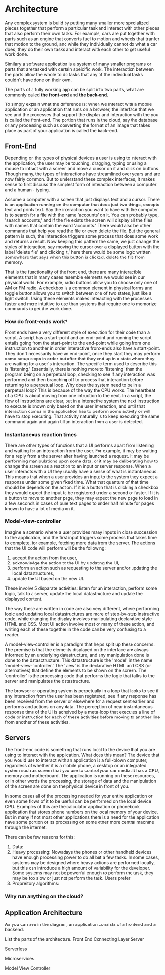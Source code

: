 # Architecture
Any complex system is build by putting many smaller more specialized pieces together that perform a particular task and interact with other pieces that also perform their own tasks. For example, cars are put together with parts such as an engine that converts fuel to motion and wheels that tranfer that motion to the ground, and while they individually cannot do what a car does, they do their own tasks and interact with each other to get useful work done.

Similary a software application is a system of many smaller programs or parts that are tasked with certain speicific work. The interaction between the parts allow the whole to do tasks that any of the individual tasks couldn't have done on their own.

The parts of a fully working app can be split into two parts, what are commonly called **the front-end** and **the back-end.**

To simply explain what the difference is: When we interact with a mobile application or an application that runs on a browser, the interface that we see and the processes that support the display and interaction with the you is called the front-end. The portion that runs in the cloud, say the database or any processing such as converting the format of an image that takes place as part of your application is called the back-end.

## Front-End
Depending on the types of physical devices a user is using to interact with the application, the user may be touching, dragging, typing or using a mouse to intract with a screen and move a cursor on it and click on buttons. Though many, the types of interactions have streamlined over years and are now fairly common. But to understand these complex interfaces, it makes sense to first discuss the simplest form of interaction between a computer and a human - typing.

Assume a computer with a screen that just displays text and a cursor. There is an application running on the computer that does just two things, excepts text and prints text. Say the interaction you want to have with the computer is to search for a file with the name 'accounts' on it. You can probably type, 'search accounts,' and if the file exists the screen will display all the files with names that contain the word 'accounts.' There would also be other commands that help you read the file or even delete the file. But the general pattern is such, the interaction triggers some process that does some work and returns a result. Now keeping this pattern the same, we just change the styles of interaction, say moving the cursor over a displayed button with the label 'delete file' and clicking it,' here there would be some logic written somewhere that says when this button is clicked, delete the file from memory.

That is the functionality of the front end, there are many interactble elements that in many cases resemble elements we would see in our physical world. For example, radio buttons allow you to choose only one of AM or FM radio. A checkbox is a common element in physical forms and toggle button allows you to switch between one of two states, just like a light switch. Using these elements makes interacting with the processes faster and more intuitive to use than systems that require one to memorize commands to get the work done.

### How do front-ends work?
Front ends have a very different style of execution for their code than a script. A script has a start-point and an end-point and running the script entails going from the start-point to the end-point while going from one instruction to another in order. Interactive front-ends also have a start-point. They don't necessarily have an end-point, once they start they may perform some setup steps in order but after that they end up in a state where they are waiting for a user's interaction. The specific term used to describe this is 'listening.' Essentially, there is nothing more to 'listening' than the program being on a perpetual loop, checking to see if any interaction was performed and then branching off to process that interaction before returning to a perpetual loop. Why does the system need to be in a perpetual loop? This is because of the way the CPU works. The heartbeat of a CPU is about moving from one intruction to the next. In a script, the flow of instructions are clear, but in a interactive system the next instruction to execute is known only based on the user interaction, and until that interaction comes in the application has to perform some activity or will have to stop executing. That activity naturally is to keep executing the same command again and again till an interaction from a user is detected.

### Instantaneous reaction times
There are other types of functions that a UI performs apart from listening and waiting for an interaction from the user. For example, it may be waiting for a reply from a the server after having launched a request. It may be performing manipulations upon some data, or it may be deliberating how to change the screen as a reaction to an input or server response. When a user interacts with a UI they usually have a sense of what is instantaneous. This means that when a user provides an input to the system they expect a response under some given fixed time. What that quantum of that time should be depends on the action. If it is a button that is clicking a checkbox they would expect the input to be registered under a second or faster. If it is a button to move to another page, they may expect the new page to load in a few seconds in cases of pure text pages to under half minute for pages known to have a lot of media on it.
### Model-view-controller
Imagine a scenario where a user provides many inputs in close succession to the application, and the first input triggers some process that takes time to complete, for example, fetching more data from the server. The actions that the UI code will perform will be the following:
 1. accept the action from the user,
 1. acknowledge the action to the UI by updating the UI,
 1. perform an action such as requesting to the server and/or updating the local datastructures,
 1. update the UI based on the new UI.

These involve 5 disparate activities: listen for an interaction, perform some logic, talk to a server, update the local datastructure and update the displayed content.

The way these are written in code are also very different, where performing logic and updating local datastructures are more of step-by-step instructive code, while changing the display involves manipulating declarative style HTML and CSS. Most UI action involve most or many of these action, and writing each of these together in the code can be very confusing to a reader.

A model-view-controller is a paradigm that helps split up these concerns. The premise is that the elements displayed on the interface are always informed by an underlying datastructure, and any manipulation done is done to the datasctructure. This datastructure is the 'model' in the name 'model-view-controller.' The 'view' is the declarative HTML and CSS (or alternatives) that define the elements to be shown on the screen. The 'controller' is the processing code that performs the logic that talks to the server and manipulates the datastructure.

The browser or operating system is perpetually in a loop that looks to see if any interaction from the user has been registered, see if any response has been received from the server or elsewhere for a request sent earlier and performs and actions on any data. The perception of near instantaneous response time of the UI is acheived by a meta-loop that executes a line of code or instruction for each of these activities before moving to another line from another of these activities.

## Servers
The front-end code is something that runs local to the device that you are using to interact with the application. What does this mean? The device that you would use to interact with an application is a full-blown computer, regardless of whether it is a mobile phone, a desktop or an integrated system such as screen that you use to control your car media. It has a CPU, memory and motherboard. The application is running on these resources, or in other words the processing, the storage of data and the manipulation of the screen are done on the physical device in front of you.

In some cases all of the processing needed for your entire application or even some flows of it to be useful can be performed on the local device CPU. Examples of this are the calculator application or phonebook application that stores phone numbers on the local memory of your device. But in many if not most other applications there is a need for the application have some portion of its processing on some other more central machine through the internet.

There can be few reasons for this:
 1. Data: 
 2. Heavy processing: Nowadays the phones or other handheld devices have enough processing power to do all but a few tasks. In some cases, systems may be designed where heavy actions are performed locally, but this can introduce a high amount of variability for the developer. Some systems may not be powerful enough to perform the task, they may be too slow or just not perform the task. Users prefer 
 3. Propreitory algorithms:
### Why run anything on the cloud?

## Application Architecture

As you can see in the diagram, an application consists of a frontend and a backend.

List the parts of the architecture.
Front End
Connecting Layer
Server

Serverless

Microservices

Model View Controller